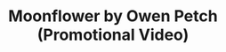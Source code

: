 ---
title: "Moonflower by Owen Petch (Promotional Video)"
embed: https://www.instagram.com/p/B3rGCi-BLhE/
tag: video
---